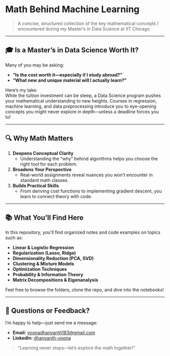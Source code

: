 # Math Behind Machine Learning

> A concise, structured collection of the key mathematical concepts I encountered during my Master’s in Data Science at IIT Chicago.

---

## 🎓 Is a Master’s in Data Science Worth It?

Many of you may be asking:

- **“Is the cost worth it—especially if I study abroad?”**  
- **“What new and unique material will I actually learn?”**

Here’s my take:  
While the tuition investment can be steep, a Data Science program pushes your mathematical understanding to new heights. Courses in regression, machine learning, and data preprocessing introduce you to eye-opening concepts you might never explore in depth—unless a deadline forces you to!

---

## 🔍 Why Math Matters

1. **Deepens Conceptual Clarity**  
   - Understanding the “why” behind algorithms helps you choose the right tool for each problem.  
2. **Broadens Your Perspective**  
   - Real-world assignments reveal nuances you won’t encounter in standard math classes.  
3. **Builds Practical Skills**  
   - From deriving cost functions to implementing gradient descent, you learn to connect theory with code.

---

## 📚 What You’ll Find Here

In this repository, you’ll find organized notes and code examples on topics such as:

- **Linear & Logistic Regression**  
- **Regularization (Lasso, Ridge)**  
- **Dimensionality Reduction (PCA, SVD)**  
- **Clustering & Mixture Models**  
- **Optimization Techniques**  
- **Probability & Information Theory**  
- **Matrix Decompositions & Eigenanalysis**

Feel free to browse the folders, clone the repo, and dive into the notebooks!

---

## 🤝 Questions or Feedback?

I’m happy to help—just send me a message:

- **Email:** voonadhanvanth183@gmail.com  
- **LinkedIn:** [dhanvanth-voona](https://www.linkedin.com/in/dv-63192b18b/)

> “Learning never stops—let’s explore the math together!”  
